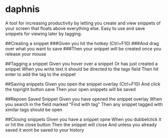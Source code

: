 # daphnis
A tool for increasing productivity by letting you create and view snippets of your screen that floats above everything else. Easy to use and save snippets for viewing later by tagging. 

##Creating a snippet
###Given you hit the hotkey (Ctrl+F10)
###And drag over what you want to save
###Then your snippet will be created once you release your mouse

##Tagging a snippet
Given you hover over a snippet
Or has just created a snippet
When you write text it should be directed to the tags field
Then hit enter to add the tag to the snippet


##Saving snippets
Given you open the snippet overlay (Ctrl+F10)
And click the topright button save
Then your open snippets will be saved

##Repoen Saved Snippet
Given you have opened the snippet overlay
When you search in the field marked "Find with tag"
Then any snippet tagged with similar tags should be open

##Closing snippets
Given you have a snippet opne
When you dubbelclick it or hit the close button
Then the snippet will close
And unless you already saved it wont be saved to your history

